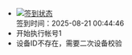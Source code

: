 - [![签到状态](https://github.com/womade/Cloud189-Actions/actions/workflows/main.yml/badge.svg?branch=main)](https://github.com/womade/Cloud189-Actions/actions/workflows/main.yml) <br> 签到时间：2025-08-21 00:44:46
- 开始执行帐号1
- 设备ID不存在，需要二次设备校验
